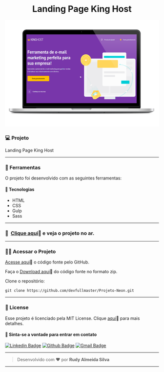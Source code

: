 <h1 align="center" id="topo">Landing Page King Host</h1>

<div align="center">
<img width='600px' src="./img/mockup-kinghost.png" width="35px"/>
</div>


### 💻 Projeto

Landing Page King Host

---

### 🔧 Ferramentas

O projeto foi desenvolvido com as seguintes ferramentas:

#### 🧪 Tecnologias

- HTML
- CSS
- Gulp
- Sass

---

### 🚀 ​ [Clique aqui](https://projeto-king-host.vercel.app/)🔗 e veja o projeto no ar.

---

### ​👷‍♂️​ Acessar o Projeto

<a href="https://github.com/devfullmaster/Projeto-Landing-Page-Blizzard/tree/master">Acesse aqui</a>🔗 o código fonte pelo GitHub.

Faça o <a href="https://github.com/devfullmaster/Projeto-KingHost/tree/master">Download aqui</a>🔗 do código fonte no formato zip.

Clone o repositório:

```
git clone https://github.com/devfullmaster/Projeto-Neon.git
```

---

### 📝 License

Esse projeto é licenciado pela MIT License. Clique [aqui](https://pt.wikipedia.org/wiki/Licen%C3%A7a_MIT)🔗 para mais detalhes.


#### 💬 Sinta-se a vontade para entrar em contato

[![Linkedin Badge](https://img.shields.io/badge/LinkedIn-0077B5?style=for-the-badge&logo=linkedin&logoColor=white)](https://www.linkedin.com/in/devfullmaster/ ) [![Github Badge](https://img.shields.io/badge/GitHub-100000?style=for-the-badge&logo=github&logoColor=white)](https://github.com/devfullmaster) [![Gmail Badge](https://img.shields.io/badge/Gmail-D14836?style=for-the-badge&logo=gmail&logoColor=white)](mailto:contato@devfullmaster.dev)

---

> Desenvolvido com ❤️ por **Rudy Almeida Silva**

---